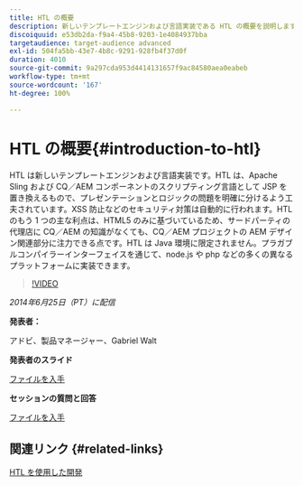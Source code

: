 ```yaml
---
title: HTL の概要
description: 新しいテンプレートエンジンおよび言語実装である HTL の概要を説明します。HTL は、Apache Sling および CQ／AEM コンポーネントのスクリプティング言語として JSP を置き換えるもので、プレゼンテーションとロジックの問題を明確に分けるよう工夫されています。
discoiquuid: e53db2da-f9a4-45b8-9203-1e4084937bba
targetaudience: target-audience advanced
exl-id: 504fa5bb-43e7-4b8c-9291-928fb4f37d0f
duration: 4010
source-git-commit: 9a297cda953d4414131657f9ac84580aea0eabeb
workflow-type: tm+mt
source-wordcount: '167'
ht-degree: 100%

---
```


# HTL の概要{#introduction-to-htl}

HTL は新しいテンプレートエンジンおよび言語実装です。HTL は、Apache Sling および CQ／AEM コンポーネントのスクリプティング言語として JSP を置き換えるもので、プレゼンテーションとロジックの問題を明確に分けるよう工夫されています。XSS 防止などのセキュリティ対策は自動的に行われます。HTL のもう 1 つの主な利点は、HTML5 のみに基づいているため、サードパーティの代理店に CQ／AEM の知識がなくても、CQ／AEM プロジェクトの AEM デザイン関連部分に注力できる点です。HTL は Java 環境に限定されません。プラガブルコンパイラーインターフェイスを通じて、node.js や php などの多くの異なるプラットフォームに実装できます。

>[!VIDEO](https://video.tv.adobe.com/v/19504/?quality=9)

*2014年6月25日（PT）に配信*

**発表者：**

アドビ、製品マネージャー、Gabriel Walt

**発表者のスライド**

[ファイルを入手](assets/sightly-component-development.pdf)

**セッションの質問と回答**

[ファイルを入手](assets/introduction-to-sightly-q-as.pdf)

## 関連リンク {#related-links}

[HTL を使用した開発](https://docs.adobe.com/docs/en/htl/overview.html?wcmmode=disabled)

<!--
[Get back to the Overview](https://helpx.adobe.com/experience-manager/kt/eseminars/gems/aem-index.html)
-->
